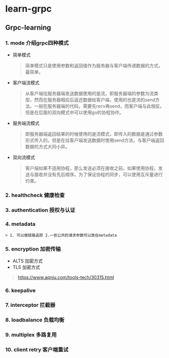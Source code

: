 # learn-grpc
## Grpc-learning
### 1. mode 介绍grpc四种模式
- 简单模式
    > 简单模式只是使用参数和返回值作为服务器与客户端传递数据的方式，最简单。
- 客户端流模式
    > 从客户端往服务器端发送数据使用的是流，即服务器端的参数为流类型，然而在服务器相应后返还数据给客户端，使用的也是流的send方法。一般在服务器端的代码，需要先recv再send，而客户端与此相反。但是在后面的双向模式中可以使用go的协程协作。
- 服务端流模式
    > 即服务器端返回结果的时候使用的是流模式，即传入的数据是通过参数形式传入的。但是在往客户端发送数据时使用send方法，与客户端返回数据的方式大同小异。
- 双向流模式
    > 客户端如果不适用协程，那么发送必须在接收之前。如果使用协程，发送与接收并没有先后顺序。为了保证协程的同步，可以使用互斥量进行约束。
### 2. healthcheck 健康检查
### 3. authentication 授权与认证
### 4. metadata
    > 1. 可以做链路追踪 2.一些公共的请求参数可以放在metadata
### 5. encryption 加密传输
- ALTS 加密方式
- TLS 加密方式
> https://www.aqniu.com/tools-tech/30315.html
### 6. keepalive
### 7. interceptor 拦截器
### 8. loadbalance 负载均衡
### 9. multiplex 多路复用
### 10. client retry 客户端重试